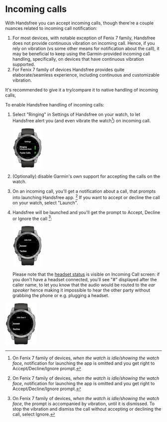 # Incoming calls

With Handsfree you can accept incoming calls, though there're a couple nuances related to incoming call notification:

1.   For most devices, with notable exception of Fenix 7 family, Handsfree does not provide continuous vibration on incoming call. Hence, if you rely on vibration (vs some other means for notification about the call), it may be beneficial to keep using the Garmin-provided incoming call handling, specifically, on devices that have continuous vibration supported.
2.   For Fenix 7 family of devices Handsfree provides quite elaborate/seamless experience, including continuous and customizable vibration.

It's recommended to give it a try/compare it to native handling of incoming calls,

To enable Handsfree handling of incoming calls:

1.   Select "Ringing" in Settings of Handsfree on your watch, to let Handsfree alert you (and even vibrate the watch[^1]) on incoming call.

     <img src="../WatchApp/extras/Connect-IQ-Store/Screenshots/Cropped/fenix7-Settings-Incoming-Calls.jpg" alt="fenix7-Settings-Incoming-Calls" width="20%" /> 

2.   (Optionally) disable Garmin's own support for accepting the calls on the watch.

3.   On an incoming call, you'll get a notification about a call, that prompts into launching Handsfree app. [^1]
     If you want to accept or decline the call on your watch, select "Launch".

4.   Handsfree will be launched and you'll get the prompt to Accept, Decline or Ignore the call [^2]:

     <img src="../WatchApp/extras/Connect-IQ-Store/Screenshots/Cropped/fenix7-Incoming-Call.jpg" alt="fenix7-Incoming-Call" width="20%" /> 

     Please note that the [headset status](./Headset-Status.md) is visible on Incoming Call screen: if you don't have a headset connected, you'll see "#" displayed after the caller name, to let you know that the audio would be routed to the *ear speaker* hence making it impossible to hear the other party without grabbing the phone or e.g. plugging a headset.
<img src="../WatchApp/extras/Connect-IQ-Store/Screenshots/Cropped/fenix7-Incoming-Call-No-Headset.jpg" alt="fenix7-Glance-Idle" width="20%" />

[^1]:On Fenix 7 family of devices, *when the watch is idle/showing the watch face*, notification for launching the app is omitted and you get right to Accept/Decline/Ignore prompt.
[^2]:On Fenix 7 family of devices, *when the watch is idle/showing the watch face*, the prompt is accompanied by vibration, until it is dismissed. To stop the vibration and dismiss the call without accepting or declining the call, select Ignore.


